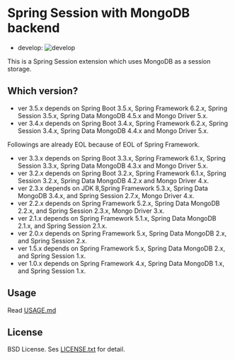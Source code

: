 # Spring Session with MongoDB backend

- develop: ![develop](https://github.com/tmurakam/spring-session-ext-mongo/actions/workflows/maven.yml/badge.svg?branch=develop)

This is a Spring Session extension which uses MongoDB as a session storage.

## Which version?

* ver 3.5.x depends on Spring Boot 3.5.x, Spring Framework 6.2.x, Spring Session 3.5.x, Spring Data MongoDB 4.5.x and Mongo Driver 5.x.
* ver 3.4.x depends on Spring Boot 3.4.x, Spring Framework 6.2.x, Spring Session 3.4.x, Spring Data MongoDB 4.4.x and Mongo Driver 5.x.

Followings are already EOL because of EOL of Spring Framework.

* ver 3.3.x depends on Spring Boot 3.3.x, Spring Framework 6.1.x, Spring Session 3.3.x, Spring Data MongoDB 4.3.x and Mongo Driver 5.x.
* ver 3.2.x depends on Spring Boot 3.2.x, Spring Framework 6.1.x, Spring Session 3.2.x, Spring Data MongoDB 4.2.x and Mongo Driver 4.x.
* ver 2.3.x depends on JDK 8,Spring Framework 5.3.x, Spring Data MongoDB 3.4.x, and Spring Session 2.7.x, Mongo Driver 4.x.
* ver 2.2.x depends on Spring Framework 5.2.x, Spring Data MongoDB 2.2.x, and Spring Session 2.3.x, Mongo Driver 3.x.
* ver 2.1.x depends on Spring Framework 5.1.x, Spring Data MongoDB 2.1.x, and Spring Session 2.1.x.
* ver 2.0.x depends on Spring Framework 5.x, Spring Data MongoDB 2.x, and Spring Session 2.x.
* ver 1.5.x depends on Spring Framework 5.x, Spring Data MongoDB 2.x, and Spring Session 1.x.
* ver 1.0.x depends on Spring Framework 4.x, Spring Data MongoDB 1.x, and Spring Session 1.x.

## Usage

Read [USAGE.md](./USAGE.md)

## License

BSD License. Ses [LICENSE.txt](./LICENSE.txt) for detail.
